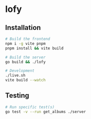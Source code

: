 # lofy

## Installation
```bash
# Build the frontend
npm i -g vite pnpm
pnpm install && vite build

# Build the server
go build && ./lofy

# Development
./live.sh
vite build --watch
```

## Testing
```bash
# Run specific test(s)
go test -v --run get_albums ./server
```
